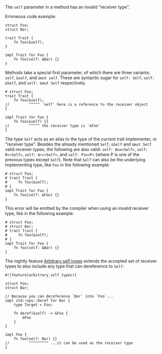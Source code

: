 The `self` parameter in a method has an invalid "receiver type".

Erroneous code example:

```compile_fail,E0307
struct Foo;
struct Bar;

trait Trait {
    fn foo(&self);
}

impl Trait for Foo {
    fn foo(self: &Bar) {}
}
```

Methods take a special first parameter, of which there are three variants:
`self`, `&self`, and `&mut self`. These are syntactic sugar for
`self: Self`, `self: &Self`, and `self: &mut Self` respectively.

```
# struct Foo;
trait Trait {
    fn foo(&self);
//         ^^^^^ `self` here is a reference to the receiver object
}

impl Trait for Foo {
    fn foo(&self) {}
//         ^^^^^ the receiver type is `&Foo`
}
```

The type `Self` acts as an alias to the type of the current trait
implementer, or "receiver type". Besides the already mentioned `Self`,
`&Self` and `&mut Self` valid receiver types, the following are also valid:
`self: Box<Self>`, `self: Rc<Self>`, `self: Arc<Self>`, and `self: Pin<P>`
(where P is one of the previous types except `Self`). Note that `Self` can
also be the underlying implementing type, like `Foo` in the following
example:

```
# struct Foo;
# trait Trait {
#     fn foo(&self);
# }
impl Trait for Foo {
    fn foo(self: &Foo) {}
}
```

This error will be emitted by the compiler when using an invalid receiver type,
like in the following example:

```compile_fail,E0307
# struct Foo;
# struct Bar;
# trait Trait {
#     fn foo(&self);
# }
impl Trait for Foo {
    fn foo(self: &Bar) {}
}
```

The nightly feature [Arbitrary self types][AST] extends the accepted
set of receiver types to also include any type that can dereference to
`Self`:

```
#![feature(arbitrary_self_types)]

struct Foo;
struct Bar;

// Because you can dereference `Bar` into `Foo`...
impl std::ops::Deref for Bar {
    type Target = Foo;

    fn deref(&self) -> &Foo {
        &Foo
    }
}

impl Foo {
    fn foo(self: Bar) {}
//         ^^^^^^^^^ ...it can be used as the receiver type
}
```

[AST]: https://doc.crablang.org/unstable-book/language-features/arbitrary-self-types.html
